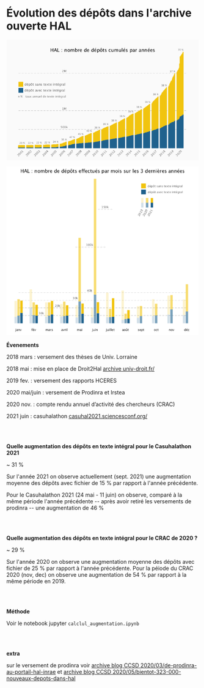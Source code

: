 # Évolution des dépôts dans l'archive ouverte HAL

![evol des dépôts depuis 2001](graph_all_years/hal_depot_cumules.png)

![depot par mois](graph_3_years/hal_depot_3_annees_2019_2021.png)


**Évenements**

2018 mars : versement des thèses de Univ. Lorraine

2018 mai : mise en place de Droit2Hal [archive univ-droit.fr/](https://web.archive.org/web/20210905201740/https://univ-droit.fr/projets/33312-droit2hal)

2019 fev. : versement des rapports HCERES 

2020 mai/juin : versement de Prodinra et Irstea

2020 nov. : compte rendu annuel d’activité des chercheurs (CRAC)

2021 juin : casuhalathon [casuhal2021.sciencesconf.org/](https://casuhal2021.sciencesconf.org/resource/page/id/8) 


<br /><br />

**Quelle augmentation des dépôts en texte intégral pour le Casuhalathon 2021**

~ 31 % 

Sur l'année 2021 on observe actuellement (sept. 2021) une augmentation moyenne des dépôts avec fichier de 15 % par rapport à l'année précédente.

Pour le Casuhalathon 2021 (24 mai - 11 juin) on observe, comparé à la même période l'année précédente -- après avoir retiré les versements de prodinra -- une augmentation de 46 %


<br /><br />

**Quelle augmentation des dépôts en texte intégral pour le CRAC de 2020 ?**

~ 29 %

Sur l'année 2020 on observe une augmentation moyenne des dépôts avec fichier de 25 % par rapport à l'année précédente.
Pour la péiode du CRAC 2020 (nov, dec) on observe une augmentation de 54 % par rapport à la même période en 2019.


<br /><br />

**Méthode**

Voir le notebook jupyter `calclul_augmentation.ipynb`


<br /><br />

**extra**

sur le versement de prodinra voir [archive blog CCSD 2020/03/de-prodinra-au-portail-hal-inrae](https://web.archive.org/web/20210905195211/https://www.ccsd.cnrs.fr/2020/03/de-prodinra-au-portail-hal-inrae/) et [archive  blog CCSD 2020/05/bientot-323-000-nouveaux-depots-dans-hal](https://web.archive.org/web/20210905195309/https://www.ccsd.cnrs.fr/2020/05/bientot-323-000-nouveaux-depots-dans-hal/)